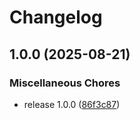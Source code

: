 # Changelog

## 1.0.0 (2025-08-21)


### Miscellaneous Chores

* release 1.0.0 ([86f3c87](https://github.com/dmanuel64/pyciv7/commit/86f3c873889007c4e07248650df239391d0636b1))
